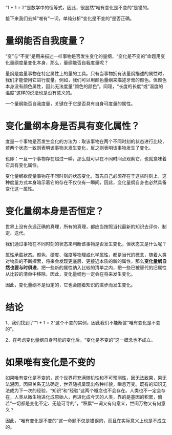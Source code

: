 “1 + 1 = 2”是数学中的恒等式，因此，很显然“唯有变化是不变的”是错的。

接下来我们去掉“唯有”一词，单纯分析“变化是不变的”是否正确。

# 量纲能否自我度量？

“变”与“不变”是用来描述一样事物是否发生变化的量纲，“变化是不变的”命题用变化量纲度量变化本身，那么，量纲能否自我度量呢？

量纲是度量事物在特定属性上的量的工具。只有当事物拥有该量纲描述的属性时，我们才能使用它进行度量。例如，我们可以用颜色量纲来描述牙膏的颜色。但颜色本身没有颜色属性，因此无法度量“颜色的颜色”。同理，“长度的长度”或“温度的温度”这样的说法也是没有意义的。

一个量纲能否自我度量，关键在于它是否具有自身可度量的属性。

# 变化量纲本身是否具有变化属性？

度量一个事物是否发生变化的方法为：取该事物在两个不同时刻的状态进行比较，若两个状态一致则表明该事物未发生变化，反之则表明该事物发生了变化。

也即：一旦一个事物存在超过一瞬，那么就可以在不同时间点观察它，也就意味着它具有变化属性。

变化量纲欲度量事物在不同时刻的状态变化，首先自己必须存在于这些时刻上，这种度量方式本身暗示着它的存在不仅仅有一瞬间，因此，变化量纲自身也必然具备变化这一属性。

# 变化量纲本身是否恒定？

世界上没有永远正确的真理，所有的真理，都应当按照当代最新的知识去评价、制定、迭代。

我们通过事物在不同时刻的状态来判断该事物是否发生变化，但状态又是什么呢？

属性承载状态。颜色、硬度、强度等物理或化学属性，都是当代的概念，随着人类对物质的不断探索，将来会发现更底层、更接近本质的新的属性，那么**变化量纲自然也要与时俱进**，把一些新的属性纳入比较的清单之内，把一些已被替代的旧属性从比较的清单中移除，因此，变化量纲也一定会在将来发生变化。

因此，变化量纲不是恒定的，它也会随着知识的进步而发生变化。

# 结论

1、我们找到了“1 + 1 = 2”这个不变的实例，因此我们不能断言“唯有变化是不变的”。

2、在考虑变化量纲自身可能的变化后，“变化是不变的”这一概念也不成立。

# 如果唯有变化是不变的

如果唯有变化是不变的，这个世界将充满随机性和不可预测性，因无法致果，果无法溯因，因果关系无法确定，世界随机呈现出各种样貌，瞬息万变。既有的知识无法成为下一次的经验，“知识”和“经验”这两个概念也不会存在。人类也不一定会存在，人类从微生物进化成原始人，再进化成今天的人类，靠的是基因的积累，倘若“一切都是变化不定、无迹可寻的”，“积累”一词又有何意义，世间万物又有何意义？

因此，“唯有变化是不变的”这一命题不仅是错误的，而且在实际意义上也是不成立的。
